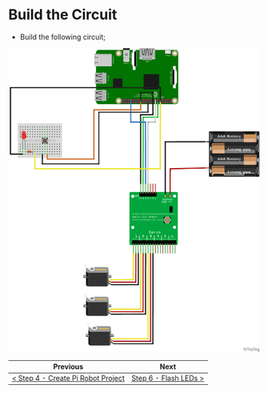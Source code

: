 # Build the Circuit #

- Build the following circuit;

<p align="center">
    <img src="images/05-build-circuit.png" width="500px" >
</p>

| Previous | Next |
| -------- | ---- |
| [< Step 4 - Create Pi Robot Project](/04-create-pi-robot-project.md) | [Step 6 - Flash LEDs >](06-flash-leds.md) |